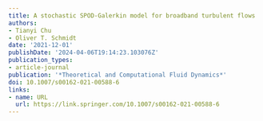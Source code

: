```yaml
---
title: A stochastic SPOD-Galerkin model for broadband turbulent flows
authors:
- Tianyi Chu
- Oliver T. Schmidt
date: '2021-12-01'
publishDate: '2024-04-06T19:14:23.103076Z'
publication_types:
- article-journal
publication: '*Theoretical and Computational Fluid Dynamics*'
doi: 10.1007/s00162-021-00588-6
links:
- name: URL
  url: https://link.springer.com/10.1007/s00162-021-00588-6
---
```

